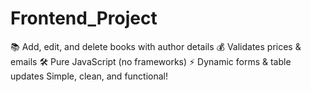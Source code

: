 # Frontend_Project
📚 Add, edit, and delete books with author details 💰 Validates prices &amp; emails 🛠 Pure JavaScript (no frameworks) ⚡ Dynamic forms &amp; table updates  Simple, clean, and functional!
